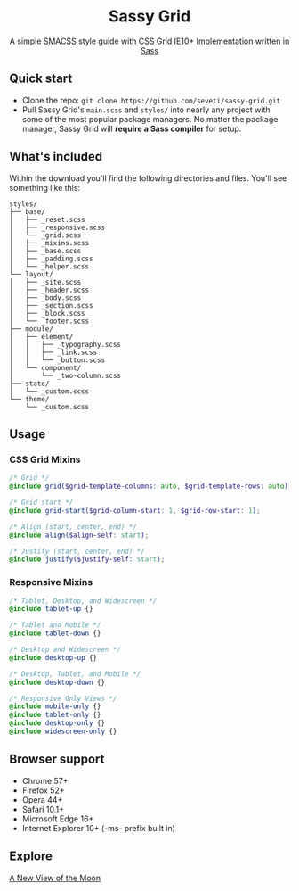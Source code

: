<h1 align="center">Sassy Grid</h1>
<p align="center">
    A simple <a href="https://smacss.com/">SMACSS</a> style guide with <a href="https://www.w3.org/TR/2011/WD-css3-grid-layout-20110407/">CSS Grid IE10+ Implementation</a> written in <a href="https://sass-lang.com/">Sass</a>
</p>

## Quick start
* Clone the repo: `git clone https://github.com/seveti/sassy-grid.git`
* Pull Sassy Grid's `main.scss` and `styles/` into nearly any project with some of the most popular package managers. No matter the package manager, Sassy Grid will **require a Sass compiler** for setup.

## What's included
Within the download you'll find the following directories and files. You'll see something like this:
```
styles/
├── base/
│   ├── _reset.scss
│   ├── _responsive.scss
│   └── _grid.scss
│   ├── _mixins.scss
│   ├── _base.scss
│   ├── _padding.scss
│   └── _helper.scss
└── layout/
│   ├── _site.scss
│   ├── _header.scss
│   ├── _body.scss
│   ├── _section.scss
│   ├── _block.scss
│   └── _footer.scss
├── module/
│   ├── element/
│   │   ├── _typography.scss
│   │   ├── _link.scss
│   │   └── _button.scss
│   └── component/
│       └── _two-column.scss
├── state/
│   └── _custom.scss
└── theme/
    └── _custom.scss
```

## Usage
### CSS Grid Mixins
```scss
/* Grid */
@include grid($grid-template-columns: auto, $grid-template-rows: auto);

/* Grid start */
@include grid-start($grid-column-start: 1, $grid-row-start: 1);

/* Align (start, center, end) */
@include align($align-self: start);

/* Justify (start, center, end) */
@include justify($justify-self: start);
```

### Responsive Mixins
```scss
/* Tablet, Desktop, and Widescreen */
@include tablet-up {}

/* Tablet and Mobile */
@include tablet-down {}

/* Desktop and Widescreen */
@include desktop-up {}

/* Desktop, Tablet, and Mobile */
@include desktop-down {}

/* Responsive Only Views */
@include mobile-only {}
@include tablet-only {}
@include desktop-only {}
@include widescreen-only {}
```

## Browser support
* Chrome 57+
* Firefox 52+
* Opera 44+
* Safari 10.1+
* Microsoft Edge 16+
* Internet Explorer 10+ (-ms- prefix built in)

## Explore
[A New View of the Moon](https://www.youtube.com/watch?v=XCrJ3NflOpE)